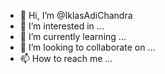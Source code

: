 - 👋 Hi, I’m @IklasAdiChandra
- 👀 I’m interested in ...
- 🌱 I’m currently learning ...
- 💞️ I’m looking to collaborate on ...
- 📫 How to reach me ...

<!---
IklasAdiChandra/IklasAdiChandra is a ✨ special ✨ repository because its `README.md` (this file) appears on your GitHub profile.
You can click the Preview link to take a look at your changes.
--->
